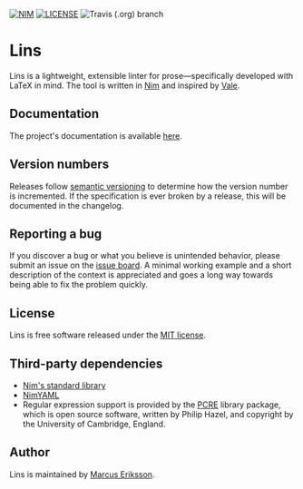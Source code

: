 [![NIM](https://img.shields.io/badge/Nim-0.19.6-orange.svg?style=flat-square)](https://nim-lang.org)
[![LICENSE](https://img.shields.io/badge/license-MIT-blue.svg?style=flat-square)](https://opensource.org/licenses/MIT)
![Travis (.org) branch](https://img.shields.io/travis/sthenic/lins/master.svg?style=flat-square)

# Lins
Lins is a lightweight, extensible linter for prose—specifically developed with LaTeX in mind. The tool is written in [Nim](https://nim-lang.org) and inspired by [Vale](https://github.com/errata-ai/vale).

## Documentation
The project's documentation is available [here](https://sthenic.github.io/lins).

## Version numbers
Releases follow [semantic versioning](https://semver.org/) to determine how the version number is incremented. If the specification is ever broken by a release, this will be documented in the changelog.

## Reporting a bug
If you discover a bug or what you believe is unintended behavior, please submit an issue on the [issue board](https://github.com/sthenic/lins/issues). A minimal working example and a short description of the context is appreciated and goes a long way towards being able to fix the problem quickly.

## License
Lins is free software released under the [MIT license](https://opensource.org/licenses/MIT).

## Third-party dependencies

* [Nim's standard library](https://github.com/nim-lang/Nim)
* [NimYAML](https://github.com/flyx/NimYAML)
* Regular expression support is provided by the
  [PCRE](http://pcre.sourceforge.net) library package, which is open source
  software, written by Philip Hazel, and copyright by the University of
  Cambridge, England.

## Author
Lins is maintained by [Marcus Eriksson](mailto:marcus.jr.eriksson@gmail.com).
